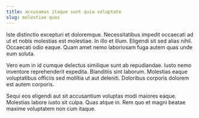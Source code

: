 ```yaml
---
title: accusamus itaque sunt quia voluptate
slug: molestiae quos
---
```


Iste distinctio excepturi et doloremque. Necessitatibus impedit occaecati ad ut et nobis molestias est molestiae. In illo et illum. Eligendi sit sed alias nihil. Occaecati odio eaque. Quam amet nemo laboriosam fuga autem quas unde eum soluta.

Vero eum in id cumque delectus similique sunt ab repudiandae. Iusto nemo inventore reprehenderit expedita. Blanditiis sint laborum. Molestias eaque voluptatibus officiis sed mollitia ut aut deleniti. Doloribus corporis dolorem est autem corporis.

Sequi eos eligendi aut sit accusantium voluptas modi maiores eaque. Molestias labore iusto sit culpa. Quas atque in. Rem quo et magni beatae maxime voluptatem non cum itaque.
